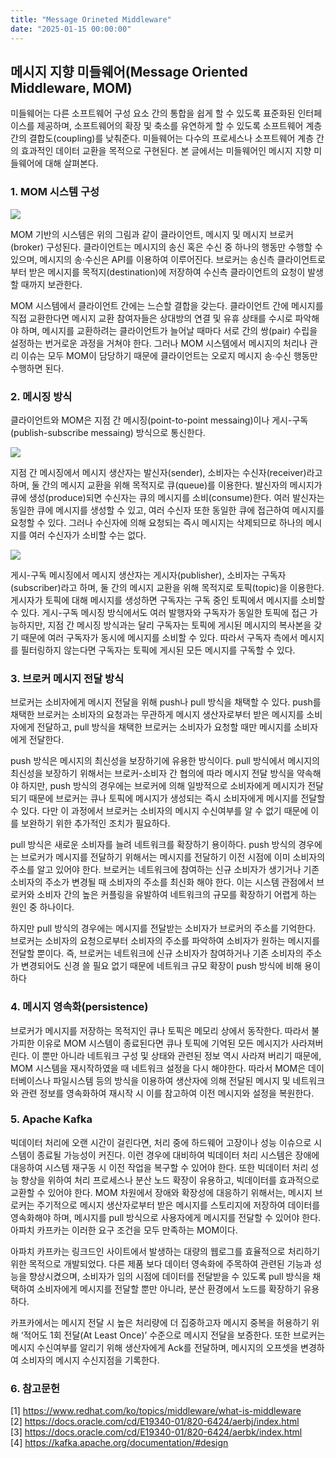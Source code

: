 ```yaml
---
title: "Message Orineted Middleware"
date: "2025-01-15 00:00:00"
---
```

## 메시지 지향 미들웨어(Message Oriented Middleware, MOM)

미들웨어는 다른 소프트웨어 구성 요소 간의 통합을 쉽게 할 수 있도록 표준화된 인터페이스를 제공하며, 소프트웨어의 확장 및 축소를 유연하게 할 수 있도록 소프트웨어 계층 간의 결합도(coupling)를 낮춰준다. 미들웨어는 다수의 프로세스나 소프트웨어 계층 간의 효과적인 데이터 교환을 목적으로 구현된다. 본 글에서는 미들웨어인 메시지 지향 미들웨어에 대해 살펴본다.

### 1. MOM 시스템 구성

<img src='/images/dev/dev-10-1.png'>

MOM 기반의 시스템은 위의 그림과 같이 클라이언트, 메시지 및 메시지 브로커(broker) 구성된다. 클라이언트는 메시지의 송신 혹은 수신 중 하나의 행동만 수행할 수 있으며, 메시지의 송·수신은 API를 이용하여 이루어진다. 브로커는 송신측 클라이언트로부터 받은 메시지를 목적지(destination)에 저장하여 수신측 클라이언트의 요청이 발생할 때까지 보관한다.


MOM 시스템에서 클라이언트 간에는 느슨할 결합을 갖는다. 클라이언트 간에 메시지를 직접 교환한다면 메시지 교환 참여자들은 상대방의 연결 및 유휴 상태를 수시로 파악해야 하며, 메시지를 교환하려는 클라이언트가 늘어날 때마다 서로 간의 쌍(pair) 수립을 설정하는 번거로운 과정을 거쳐야 한다. 그러나 MOM 시스템에서 메시지의 처리나 관리 이슈는 모두 MOM이 담당하기 때문에 클라이언트는 오로지 메시지 송·수신 행동만 수행하면 된다.


### 2. 메시징 방식


클라이언트와 MOM은 지점 간 메시징(point-to-point messaing)이나 게시-구독(publish-subscribe messaing) 방식으로 통신한다.


<img src='/images/dev/dev-10-2.png'>


지점 간 메시징에서 메시지 생산자는 발신자(sender), 소비자는 수신자(receiver)라고 하며, 둘 간의 메시지 교환을 위해 목적지로 큐(queue)를 이용한다. 발신자의 메시지가 큐에 생성(produce)되면 수신자는 큐의 메시지를 소비(consume)한다. 여러 발신자는 동일한 큐에 메시지를 생성할 수 있고, 여러 수신자 또한 동일한 큐에 접근하여 메시지를 요청할 수 있다. 그러나 수신자에 의해 요청되는 즉시 메시지는 삭제되므로 하나의 메시지를 여러 수신자가 소비할 수는 없다.


<img src='/images/dev/dev-10-3.png'>


게시-구독 메시징에서 메시지 생산자는 게시자(publisher), 소비자는 구독자(subscriber)라고 하며, 둘 간의 메시지 교환을 위해 목적지로 토픽(topic)을 이용한다. 게시자가 토픽에 대해 메시지를 생성하면 구독자는 구독 중인 토픽에서 메시지를 소비할 수 있다. 게시-구독 메시징 방식에서도 여러 발행자와 구독자가 동일한 토픽에 접근 가능하지만, 지점 간 메시징 방식과는 달리 구독자는 토픽에 게시된 메시지의 복사본을 갖기 때문에 여러 구독자가 동시에 메시지를 소비할 수 있다. 따라서 구독자 측에서 메시지를 필터링하지 않는다면 구독자는 토픽에 게시된 모든 메시지를 구독할 수 있다.


### 3. 브로커 메시지 전달 방식


브로커는 소비자에게 메시지 전달을 위해 push나 pull 방식을 채택할 수 있다. push를 채택한 브로커는 소비자의 요청과는 무관하게 메시지 생산자로부터 받은 메시지를 소비자에게 전달하고, pull 방식을 채택한 브로커는 소비자가 요청할 때만 메시지를 소비자에게 전달한다.


push 방식은 메시지의 최신성을 보장하기에 유용한 방식이다. pull 방식에서 메시지의 최신성을 보장하기 위해서는 브로커-소비자 간 협의에 따라 메시지 전달 방식을 약속해야 하지만, push 방식의 경우에는 브로커에 의해 일방적으로 소비자에게 메시지가 전달되기 때문에 브로커는 큐나 토픽에 메시지가 생성되는 즉시 소비자에게 메시지를 전달할 수 있다. 다만 이 과정에서 브로커는 소비자의 메시지 수신여부를 알 수 없기 때문에 이를 보완하기 위한 추가적인 조치가 필요하다.


pull 방식은 새로운 소비자를 늘려 네트워크를 확장하기 용이하다. push 방식의 경우에는 브로커가 메시지를 전달하기 위해서는 메시지를 전달하기 이전 시점에 이미 소비자의 주소를 알고 있어야 한다. 브로커는 네트워크에 참여하는 신규 소비자가 생기거나 기존 소비자의 주소가 변경될 때 소비자의 주소를 최신화 해야 한다. 이는 시스템 관점에서 브로커와 소비자 간의 높은 커플링을 유발하여 네트워크의 규모를 확장하기 어렵게 하는 원인 중 하나이다.


하지만 pull 방식의 경우에는 메시지를 전달받는 소비자가 브로커의 주소를 기억한다. 브로커는 소비자의 요청으로부터 소비자의 주소를 파악하여 소비자가 원하는 메시지를 전달할 뿐이다. 즉, 브로커는 네트워크에 신규 소비자가 참여하거나 기존 소비자의 주소가 변경되어도 신경 쓸 필요 없기 때문에 네트워크 규모 확장이 push 방식에 비해 용이하다


### 4. 메시지 영속화(persistence)


브로커가 메시지를 저장하는 목적지인 큐나 토픽은 메모리 상에서 동작한다. 따라서 불가피한 이유로 MOM 시스템이 종료된다면 큐나 토픽에 기억된 모든 메시지가 사라져버린다. 이 뿐만 아니라 네트워크 구성 및 상태와 관련된 정보 역시 사라져 버리기 때문에, MOM 시스템을 재시작하였을 때 네트워크 설정을 다시 해야한다. 따라서 MOM은 데이터베이스나 파일시스템 등의 방식을 이용하여 생산자에 의해 전달된 메시지 및 네트워크와 관련 정보를 영속화하여 재시작 시 이를 참고하여 이전 메시지와 설정을 복원한다.


### 5. Apache Kafka


빅데이터 처리에 오랜 시간이 걸린다면, 처리 중에 하드웨어 고장이나 성능 이슈으로 시스템이 종료될 가능성이 커진다. 이런 경우에 대비하여 빅데이터 처리 시스템은 장애에 대응하여 시스템 재구동 시 이전 작업을 복구할 수 있어야 한다. 또한 빅데이터 처리 성능 향상을 위하여 처리 프로세스나 분산 노드 확장이 유용하고, 빅데이터를 효과적으로 교환할 수 있어야 한다. MOM 차원에서 장애와 확장성에 대응하기 위해서는, 메시지 브로커는 주기적으로 메시지 생산자로부터 받은 메시지를 스토리지에 저장하여 데이터를 영속화해야 하며, 메시지를 pull 방식으로 사용자에게 메시지를 전달할 수 있어야 한다. 아파치 카프카는 이러한 요구 조건을 모두 만족하는 MOM이다.


아파치 카프카는 링크드인 사이트에서 발생하는 대량의 웹로그를 효율적으로 처리하기 위한 목적으로 개발되었다. 다른 제품 보다 데이터 영속화에 주목하여 관련된 기능과 성능을 향상시켰으며, 소비자가 임의 시점에 데이터를 전달받을 수 있도록 pull 방식을 채택하여 소비자에게 메시지를 전달할 뿐만 아니라, 분산 환경에서 노드를 확장하기 유용하다.


카프카에서는 메시지 전달 시 높은 처리량에 더 집중하고자 메시지 중복을 허용하기 위해 ‘적어도 1회 전달(At Least Once)’ 수준으로 메시지 전달을 보증한다. 또한 브로커는 메시지 수신여부를 알리기 위해 생산자에게 Ack를 전달하며, 메시지의 오프셋을 변경하여 소비자의 메시지 수신지점을 기록한다.

### 6. 참고문헌

[1] https://www.redhat.com/ko/topics/middleware/what-is-middleware
[2] https://docs.oracle.com/cd/E19340-01/820-6424/aerbj/index.html
[3] https://docs.oracle.com/cd/E19340-01/820-6424/aerbk/index.html
[4] https://kafka.apache.org/documentation/#design